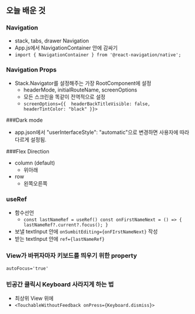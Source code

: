 ## 오늘 배운 것
### Navigation
  - stack, tabs, drawer Navigation
  - App.js에서 NavigationContainer 안에 감싸기
  - `import { NavigationContainer } from '@react-navigation/native';`

### Navigation Props
- Stack.Navigator를 설정해주는 가장 RootComponent에 설정
  - headerMode, initialRouteName, screenOptions
  - 모든 스크린을 똑같이 전역적으로 설정
  - `screenOptions={{ 
            headerBackTitleVisible: false,
            headerTintColor: "black"
         }}>`

###Dark mode
- app.json에서 "userInterfaceStyle": "automatic"으로 변경하면 사용자에 따라 다르게 설정됨.

###Flex Direction
- column (default)
  - 위아래
- row
  - 왼쪽오른쪽

### useRef
- 함수선언
  - `const lastNameRef = useRef()
    const onFirstNameNext = () => {
        lastNameRef?.current?.focus();
  }`
- 보낼 textInput 안에 `onSumbitEditing={onFIrstNameNext}` 작성
- 받는 textInput 안에 `ref={lastNameRef}`

### View가 바뀌자마자 키보드를 띄우기 위한 property
`autoFocus='true'`

### 빈공간 클릭시 Keyboard 사라지게 하는 법
- 최상위 View 위에 
- `<TouchableWithoutFeedback onPress={Keyboard.dismiss}>`